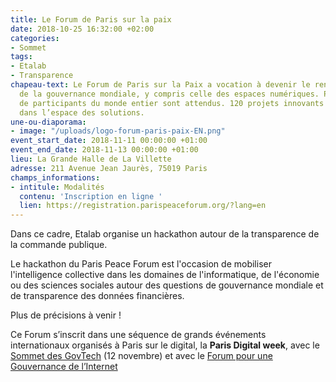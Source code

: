 ```yaml
---
title: Le Forum de Paris sur la paix
date: 2018-10-25 16:32:00 +02:00
categories:
- Sommet
tags:
- Etalab
- Transparence
chapeau-text: Le Forum de Paris sur la Paix a vocation à devenir le rendez-vous annuel
  de la gouvernance mondiale, y compris celle des espaces numériques. Plusieurs milliers
  de participants du monde entier sont attendus. 120 projets innovants seront présentés
  dans l’espace des solutions.
une-ou-diaporama:
- image: "/uploads/logo-forum-paris-paix-EN.png"
event_start_date: 2018-11-11 00:00:00 +01:00
event_end_date: 2018-11-13 00:00:00 +01:00
lieu: La Grande Halle de La Villette
adresse: 211 Avenue Jean Jaurès, 75019 Paris
champs_informations:
- intitule: Modalités
  contenu: 'Inscription en ligne '
  lien: https://registration.parispeaceforum.org/?lang=en
---
```


Dans ce cadre, Etalab organise un hackathon autour de la transparence de la commande publique. 

Le hackathon du Paris Peace Forum est l'occasion de mobiliser l'intelligence collective dans les domaines de l'informatique, de l'économie ou des sciences sociales autour des questions de gouvernance mondiale et de transparence des données financières.

Plus de précisions à venir !

Ce Forum s’inscrit dans une séquence de grands événements internationaux organisés à Paris sur le digital, la **Paris Digital week**, avec le [Sommet des GovTech](/agenda/sommet-des-govtech/) (12 novembre) et avec le [Forum pour une Gouvernance de l’Internet](/agenda/forum-sur-la-gouvernance-de-linternet-pour-un-internet-de-la-confiance/) 